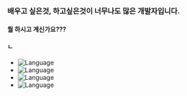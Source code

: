 ### 배우고 싶은것, 하고싶은것이 너무나도 많은 개발자입니다.

#### 뭘 하시고 계신가요???
#### ㄴ
- ![Language](https://img.shields.io/badge/language-python-brightgreen)
- ![Language](https://img.shields.io/badge/language-html-brightgreen)
- ![Language](https://img.shields.io/badge/language-css-brightgreen)
- ![Language](https://img.shields.io/badge/language-javascript-brightgreen)
